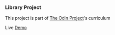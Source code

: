 ### Library Project

This project is part of <a href="https://theodinproject.com/" target="_blank">The Odin Project</a>'s curriculum

Live <a href="https://fernie-cpu.github.io/library/" target="_blank">Demo</a>
